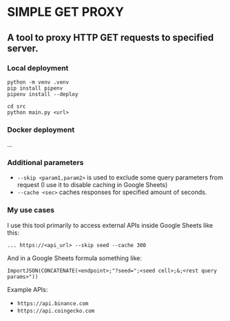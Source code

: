 # SIMPLE GET PROXY

## A tool to proxy HTTP GET requests to specified server.

### Local deployment

```
python -m venv .venv
pip install pipenv
pipenv install --deploy

cd src
python main.py <url>
```

### Docker deployment

...

### Additional parameters

- `--skip <param1,param2>` is used to exclude some query parameters from request (I use it to disable caching in Google Sheets)
- `--cache <sec>` caches responses for specified amount of seconds.

### My use cases

I use this tool primarily to access external APIs inside Google Sheets like this:

`... https://<api_url> --skip seed --cache 300`

And in a Google Sheets formula something like:

`ImportJSON(CONCATENATE(<endpoint>;"?seed=";<seed cell>;&;<rest query params>"))`

Example APIs:
- `https://api.binance.com`
- `https://api.coingecko.com`
